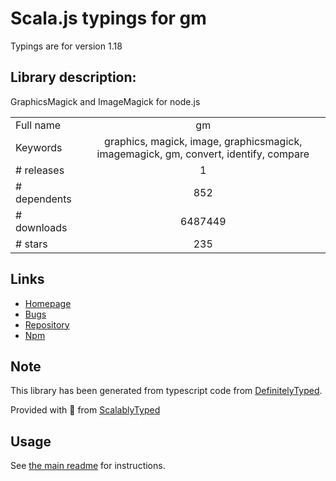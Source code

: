 
# Scala.js typings for gm

Typings are for version 1.18

## Library description:
GraphicsMagick and ImageMagick for node.js

|                    |                 |
| ------------------ | :-------------: |
| Full name          | gm |
| Keywords           | graphics, magick, image, graphicsmagick, imagemagick, gm, convert, identify, compare |
| # releases         | 1 |
| # dependents       | 852 |
| # downloads        | 6487449 |
| # stars            | 235 |

## Links
- [Homepage](https://github.com/aheckmann/gm#readme)
- [Bugs](http://github.com/aheckmann/gm/issues)
- [Repository](https://github.com/aheckmann/gm)
- [Npm](https://www.npmjs.com/package/gm)
    


## Note
This library has been generated from typescript code from [DefinitelyTyped](https://definitelytyped.org).

Provided with :purple_heart: from [ScalablyTyped](https://github.com/oyvindberg/ScalablyTyped)

## Usage
See [the main readme](../../readme.md) for instructions.


